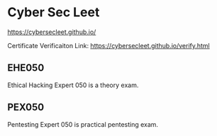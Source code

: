 # Cyber Sec Leet



https://cybersecleet.github.io/

Certificate Verificaiton Link: https://cybersecleet.github.io/verify.html


## EHE050
Ethical Hacking Expert 050  is a theory exam.

## PEX050
Pentesting Expert 050 is practical pentesting exam.



